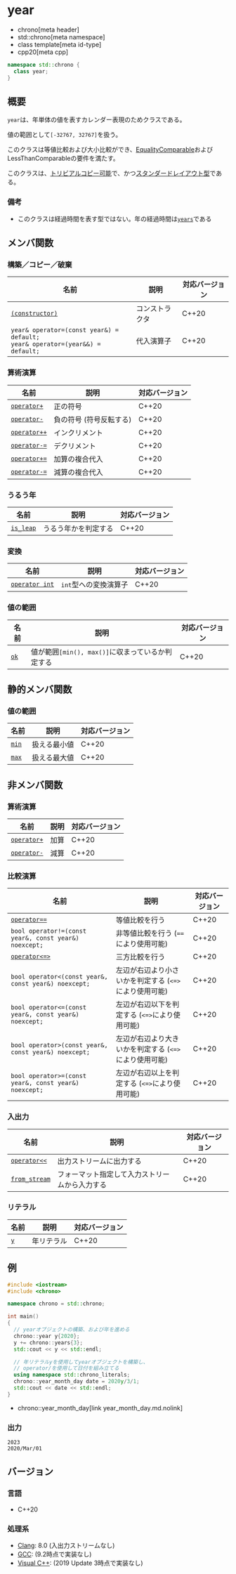 # year
* chrono[meta header]
* std::chrono[meta namespace]
* class template[meta id-type]
* cpp20[meta cpp]

```cpp
namespace std::chrono {
  class year;
}
```

## 概要
`year`は、年単体の値を表すカレンダー表現のためクラスである。

値の範囲として`[-32767, 32767]`を扱う。

このクラスは等値比較および大小比較ができ、[EqualityComparable](/reference/concepts/equality_comparable.md)およびLessThanComparableの要件を満たす。

このクラスは、[トリビアルコピー可能](/reference/type_traits/is_trivially_copyable.md)で、かつ[スタンダードレイアウト型](/reference/type_traits/is_standard_layout.md)である。


### 備考
- このクラスは経過時間を表す型ではない。年の経過時間は[`years`](duration_aliases.md)である


## メンバ関数
### 構築／コピー／破棄

| 名前 | 説明 | 対応バージョン |
|------|------|----------------|
| [`(constructor)`](year/op_constructor.md) | コンストラクタ | C++20 |
| `year& operator=(const year&) = default;`<br/> `year& operator=(year&&) = default;` | 代入演算子 | C++20 |


### 算術演算

| 名前 | 説明 | 対応バージョン |
|------|------|----------------|
| [`operator+`](year/op_unary_plus.md)    | 正の符号       | C++20 |
| [`operator-`](year/op_unary_minus.md)   | 負の符号 (符号反転する) | C++20 |
| [`operator++`](year/op_increment.md)    | インクリメント | C++20 |
| [`operator-=`](year/op_decrement.md)    | デクリメント   | C++20 |
| [`operator+=`](year/op_plus_assign.md)  | 加算の複合代入 | C++20 |
| [`operator-=`](year/op_minus_assign.md) | 減算の複合代入 | C++20 |


### うるう年

| 名前 | 説明 | 対応バージョン |
|------|------|----------------|
| [`is_leap`](year/is_leap.md) | うるう年かを判定する | C++20 |


### 変換

| 名前 | 説明 | 対応バージョン |
|------|------|----------------|
| [`operator int`](year/op_int.md) | `int`型への変換演算子 | C++20 |


### 値の範囲

| 名前 | 説明 | 対応バージョン |
|------|------|----------------|
| [`ok`](year/ok.md)   | 値が範囲`[min(), max()]`に収まっているか判定する | C++20 |


## 静的メンバ関数
### 値の範囲

| 名前 | 説明 | 対応バージョン |
|------|------|----------------|
| [`min`](year/min.md) | 扱える最小値 | C++20 |
| [`max`](year/max.md) | 扱える最大値 | C++20 |


## 非メンバ関数
### 算術演算

| 名前 | 説明 | 対応バージョン |
|------|------|----------------|
| [`operator+`](year/op_plus.md)  | 加算 | C++20 |
| [`operator-`](year/op_minus.md) | 減算 | C++20 |


### 比較演算

| 名前 | 説明 | 対応バージョン |
|------|------|----------------|
| [`operator==`](year/op_equal.md)         | 等値比較を行う | C++20 |
| `bool operator!=(const year&, const year&) noexcept;` | 非等値比較を行う (`==`により使用可能) | C++20 |
| [`operator<=>`](year/op_compare_3way.md) | 三方比較を行う | C++20 |
| `bool operator<(const year&, const year&) noexcept;` | 左辺が右辺より小さいかを判定する (`<=>`により使用可能) | C++20 |
| `bool operator<=(const year&, const year&) noexcept;` | 左辺が右辺以下を判定する (`<=>`により使用可能) | C++20 |
| `bool operator>(const year&, const year&) noexcept;` | 左辺が右辺より大きいかを判定する (`<=>`により使用可能) | C++20 |
| `bool operator>=(const year&, const year&) noexcept;` | 左辺が右辺以上を判定する (`<=>`により使用可能) | C++20 |


### 入出力

| 名前 | 説明 | 対応バージョン |
|------|------|----------------|
| [`operator<<`](year/op_ostream.md)   | 出力ストリームに出力する | C++20 |
| [`from_stream`](year/from_stream.md) | フォーマット指定して入力ストリームから入力する | C++20 |


### リテラル

| 名前 | 説明 | 対応バージョン |
|------|------|----------------|
| [`y`](year/op_y.md) | 年リテラル | C++20 |


## 例
```cpp example
#include <iostream>
#include <chrono>

namespace chrono = std::chrono;

int main()
{
  // yearオブジェクトの構築、および年を進める
  chrono::year y{2020};
  y += chrono::years{3};
  std::cout << y << std::endl;

  // 年リテラルyを使用してyearオブジェクトを構築し、
  // operator/を使用して日付を組み立てる
  using namespace std::chrono_literals;
  chrono::year_month_day date = 2020y/3/1;
  std::cout << date << std::endl;
}
```
* chrono::year_month_day[link year_month_day.md.nolink]

### 出力
```
2023
2020/Mar/01
```

## バージョン
### 言語
- C++20

### 処理系
- [Clang](/implementation.md#clang): 8.0 (入出力ストリームなし)
- [GCC](/implementation.md#gcc): (9.2時点で実装なし)
- [Visual C++](/implementation.md#visual_cpp): (2019 Update 3時点で実装なし)

